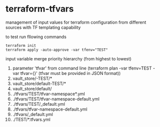 # terraform-tfvars

management of input values for terraform configuration from different sources with TF templating capability


to test run fllowing commands
```
terraform init
terraform apply -auto-approve -var tfenv="TEST"
```



input variable merge priority hierarchy (from highest to lowest)

1. parameter 'tfvar' from command line (terraform plan -var tfenv=TEST -var tfvar={}' (tfvar must be provided in JSON format))
2. vault_store/<workspace>-TEST/*
3. vault_store/default-TEST/*
4. vault_store/default/
5. ./tfvars/TEST/tfvar-namespace*.yml
6. ./tfvars/TEST/tfvar-namespace-default.yml
7. ./tfvars/TEST/_default.yml
8. ./tfvars/tfvar-namespace-default.yml
9. ./tfvars/_default.yml
10. ./TEST/*.tfvars.yml







